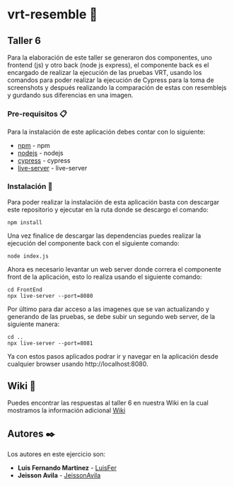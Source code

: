 # vrt-resemble 🚀
## Taller 6
Para la elaboración de este taller se generaron dos componentes, uno frontend (js) y otro back (node js express), el componente back es el encargado de realizar 
la ejecución de las pruebas VRT, usando los comandos para poder realizar la ejecución de Cypress para la toma de screenshots y después realizando la comparación
de estas con resemblejs y gurdando sus diferencias en una imagen.

### Pre-requisitos 📋
Para la instalación de este aplicación debes contar con lo siguiente:

* [npm](https://www.npmjs.com/get-npm) - npm
* [nodejs](https://nodejs.org/es/download/) - nodejs
* [cypress](https://www.cypress.io/) - cypress
* [live-server](https://www.npmjs.com/package/live-server) - live-server

### Instalación 🔧

Para poder realizar la instalación de esta aplicación basta con descargar este repositorio y ejecutar en la ruta donde se descargo el comando: 
```
npm install
``` 
Una vez finalice de descargar las dependencias puedes realizar la ejecución del componente back con el siguiente comando:
```
node index.js
```
Ahora es necesario levantar un web server donde correra el componente front de la aplicación, esto lo realiza usando el siguiente comando:
```
cd FrontEnd
npx live-server --port=8080
```
Por último para dar acceso a las imagenes que se van actualizando y generando de las pruebas, se debe subir un segundo web server, de la siguiente manera:
```
cd ..
npx live-server --port=8081
```
Ya con estos pasos aplicados podrar ir y navegar en la aplicación desde cualquier browser usando http://localhost:8080.

## Wiki 📖

Puedes encontrar las respuestas al taller 6 en nuestra Wiki en la cual mostramos la información adicional [Wiki](https://github.com/JeissonAvila/vrt-resemble/wiki)

## Autores ✒️

Los autores en este ejercicio son:

* **Luis Fernando Martinez** - [LuisFer](https://github.com/lui5f3r)
* **Jeisson Avila** - [JeissonAvila](https://github.com/JeissonAvila)
